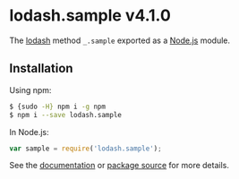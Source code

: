 # lodash.sample v4.1.0

The [lodash](https://lodash.com/) method `_.sample` exported as a [Node.js](https://nodejs.org/) module.

## Installation

Using npm:
```bash
$ {sudo -H} npm i -g npm
$ npm i --save lodash.sample
```

In Node.js:
```js
var sample = require('lodash.sample');
```

See the [documentation](https://lodash.com/docs#sample) or [package source](https://github.com/lodash/lodash/blob/4.1.0-npm-packages/lodash.sample) for more details.
